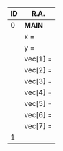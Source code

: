 | ID | R.A. |
|----|------|
| 0 | **MAIN** |
|| x =
|| y =
|| vec[1] = 
|| vec[2] = 
|| vec[3] = 
|| vec[4] = 
|| vec[5] = 
|| vec[6] = 
|| vec[7] = 
| 1 |